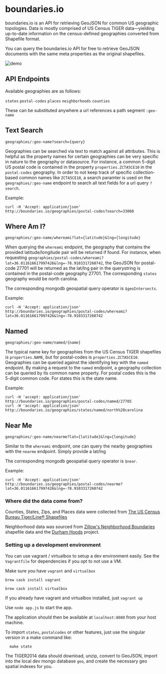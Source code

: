 # boundaries.io

boundaries.io is an API for retrieving GeoJSON for common US geographic topologies.
Data is mostly comprised of US Census TIGER data—yielding up-to-date information on the
census-defined geographies converted from Shapefile format.

You can query the boundaries.io API for free to retrieve GeoJSON documents with the
same meta properties as the original shapefiles.


![demo](http://i.imgur.com/syzYebz.gif)

## API Endpoints

Available geographies are as follows:

`states`
`postal-codes`
`places`
`neighborhoods`
`counties`

These can be substituted anywhere a url references a path segment `:geo-name`


Text Search
---

`geographies/:geo-name?search={query}`

Geographies can be searched via text to match against all attributes. This is
helpful as the property names for certain geographies can be very specific in nature
to the geography or datasource. For instance, a common 5-digit US postal code is contained
in the property `properties.ZCTA5CE10` in the `postal-codes` geography. In order to not keep
track of specific collection-based common names like `ZCTA5CE10`, a search paramter is used on
the `geographies/:geo-name` endpoint to search all text fields for a url query `?search`.

Example:

```
curl -H 'Accept: application/json' http://boundaries.io/geographies/postal-codes?search=33060
```


Where Am I?
---

`geographies/:geo-name/whereami?lat={latitude}&lng={longitude}`

When querying the `whereami` endpoint, the geography that contains the provided latitude/longitude pair will be returned if found.
For instance, when requesting `geographies/postal-codes/whereami?lat=36.011616617997426&lng=-78.9103317260742`,
the GeoJSON for postal-code 27701 will be returned as the lat/lng pair in the querystring is contained
in the postal-code geography 27701. The corresponding `states` geography would be north carolina.

The corresponding mongodb geospatial query operator is `$geoIntersects`.

Example:

```
curl -H 'Accept: application/json' http://boundaries.io/geographies/postal-codes/whereami?lat=36.011616617997426&lng=-78.9103317260742
```


Named
---

`geographies/:geo-name/named/{name}`

The typical name key for geographies from the US Census TIGER shapefiles is `properties.NAME`, but for postal-codes is
`properties.ZCTA5CE10`. Geographies can be queried against the identifying key with the `named` endpoint.
By making a request to the `named` endpoint, a geography collection can be queried by its common
name property. For postal codes this is the 5-digit common code. For states this is the state name.

Example:

```
curl -H 'accept: application/json' http://boundaries.io/geographies/postal-codes/named/27705
curl -H 'accept: application/json' http://boundaries.io/geographies/states/named/north%20carolina
```


Near Me
---

`geographies/:geo-name/nearme?lat={latitude}&lng={longitude}`

Similar to the `whereami` endpoint, one can query the nearby geographies with the `nearme` endpoint. Simply provide a lat/lng

The corresponding mongodb geospatial query operator is `$near`.

Example:

```
curl -H 'Accept: application/json' http://boundaries.io/geographies/postal-codes/nearme?lat=36.011616617997426&lng=-78.9103317260742
```

### Where did the data come from?

Counties, States, Zips, and Places data were collected from
[The US Census Bureau Tiger/Line® Shapefiles](https://www.census.gov/geo/maps-data/data/tiger-line.html)

Neighborhood data was sourced from
[Zillow's Neighborhood Boundaries](http://www.zillow.com/howto/api/neighborhood-boundaries.htm) shapefile
data and the [Durham Hoods](http://durhamhoods.com/) project.

### Setting up a development environment

You can use vagrant / virtualbox to setup a dev environment easily. See the `Vagrantfile` for
dependencies if you opt to not use a VM.

Make sure you have `vagrant` and `virtualbox`

`brew cask install vagrant`

`brew cask install virtualbox`

If you already have vagrant and virtualbox installed, just `vagrant up`

Use `node app.js` to start the app.

The application should then be available at `localhost:8080` from your host machine.

To import `states`, `postalcodes` or other features, just use the singular version in a make
command like:

```
  make state
```

The TIGER2014 data should download, unzip, convert to GeoJSON,
import into the local dev mongo database `geo`, and create the necessary geo spatial indexes
for you.